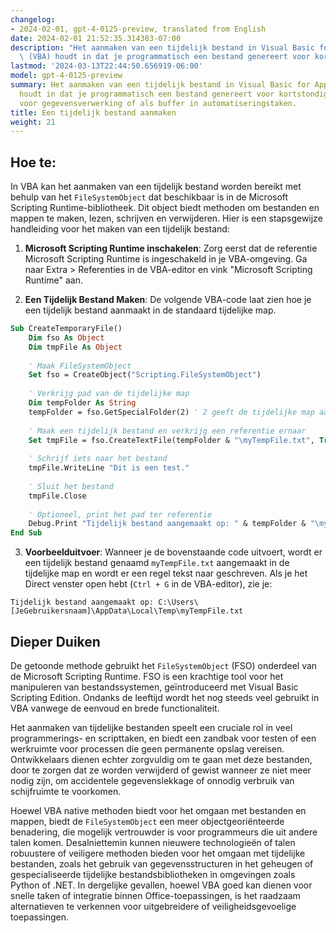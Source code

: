 ```yaml
---
changelog:
- 2024-02-01, gpt-4-0125-preview, translated from English
date: 2024-02-01 21:52:35.314383-07:00
description: "Het aanmaken van een tijdelijk bestand in Visual Basic for Applications\
  \ (VBA) houdt in dat je programmatisch een bestand genereert voor kortstondig\u2026"
lastmod: '2024-03-13T22:44:50.656919-06:00'
model: gpt-4-0125-preview
summary: Het aanmaken van een tijdelijk bestand in Visual Basic for Applications (VBA)
  houdt in dat je programmatisch een bestand genereert voor kortstondig gebruik, typisch
  voor gegevensverwerking of als buffer in automatiseringstaken.
title: Een tijdelijk bestand aanmaken
weight: 21
---
```


## Hoe te:
In VBA kan het aanmaken van een tijdelijk bestand worden bereikt met behulp van het `FileSystemObject` dat beschikbaar is in de Microsoft Scripting Runtime-bibliotheek. Dit object biedt methoden om bestanden en mappen te maken, lezen, schrijven en verwijderen. Hier is een stapsgewijze handleiding voor het maken van een tijdelijk bestand:

1. **Microsoft Scripting Runtime inschakelen**: Zorg eerst dat de referentie Microsoft Scripting Runtime is ingeschakeld in je VBA-omgeving. Ga naar Extra > Referenties in de VBA-editor en vink "Microsoft Scripting Runtime" aan.

2. **Een Tijdelijk Bestand Maken**: De volgende VBA-code laat zien hoe je een tijdelijk bestand aanmaakt in de standaard tijdelijke map.

```vb
Sub CreateTemporaryFile()
    Dim fso As Object
    Dim tmpFile As Object
    
    ' Maak FileSystemObject
    Set fso = CreateObject("Scripting.FileSystemObject")
    
    ' Verkrijg pad van de tijdelijke map
    Dim tempFolder As String
    tempFolder = fso.GetSpecialFolder(2) ' 2 geeft de tijdelijke map aan
    
    ' Maak een tijdelijk bestand en verkrijg een referentie ernaar
    Set tmpFile = fso.CreateTextFile(tempFolder & "\myTempFile.txt", True)
    
    ' Schrijf iets naar het bestand
    tmpFile.WriteLine "Dit is een test."
    
    ' Sluit het bestand
    tmpFile.Close
    
    ' Optioneel, print het pad ter referentie
    Debug.Print "Tijdelijk bestand aangemaakt op: " & tempFolder & "\myTempFile.txt"
End Sub
```

3. **Voorbeelduitvoer**: Wanneer je de bovenstaande code uitvoert, wordt er een tijdelijk bestand genaamd `myTempFile.txt` aangemaakt in de tijdelijke map en wordt er een regel tekst naar geschreven. Als je het Direct venster open hebt (`Ctrl + G` in de VBA-editor), zie je:

```
Tijdelijk bestand aangemaakt op: C:\Users\[JeGebruikersnaam]\AppData\Local\Temp\myTempFile.txt
```

## Dieper Duiken
De getoonde methode gebruikt het `FileSystemObject` (FSO) onderdeel van de Microsoft Scripting Runtime. FSO is een krachtige tool voor het manipuleren van bestandssystemen, geïntroduceerd met Visual Basic Scripting Edition. Ondanks de leeftijd wordt het nog steeds veel gebruikt in VBA vanwege de eenvoud en brede functionaliteit.

Het aanmaken van tijdelijke bestanden speelt een cruciale rol in veel programmerings- en scripttaken, en biedt een zandbak voor testen of een werkruimte voor processen die geen permanente opslag vereisen. Ontwikkelaars dienen echter zorgvuldig om te gaan met deze bestanden, door te zorgen dat ze worden verwijderd of gewist wanneer ze niet meer nodig zijn, om accidentele gegevenslekkage of onnodig verbruik van schijfruimte te voorkomen.

Hoewel VBA native methoden biedt voor het omgaan met bestanden en mappen, biedt de `FileSystemObject` een meer objectgeoriënteerde benadering, die mogelijk vertrouwder is voor programmeurs die uit andere talen komen. Desalniettemin kunnen nieuwere technologieën of talen robuustere of veiligere methoden bieden voor het omgaan met tijdelijke bestanden, zoals het gebruik van gegevensstructuren in het geheugen of gespecialiseerde tijdelijke bestandsbibliotheken in omgevingen zoals Python of .NET. In dergelijke gevallen, hoewel VBA goed kan dienen voor snelle taken of integratie binnen Office-toepassingen, is het raadzaam alternatieven te verkennen voor uitgebreidere of veiligheidsgevoelige toepassingen.

